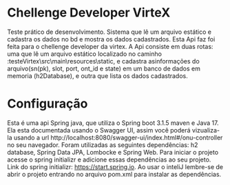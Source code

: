 # Chellenge Developer VirteX
Teste prático de desenvolvimento. Sistema que lê um arquivo estático e cadastra os dados no bd e mostra os dados cadastrados. 
Esta Api faz foi feita para o chellenge developer da virtex.
A Api consiste em duas rotas: uma que lê um arquivo estático localizado no caminho :testeVirtex\src\main\resources\static, e cadastra asinformações do arquivo(sn(pk),
slot, port, ont_id e state) em um banco de dados em memoria (h2Database), e outra que lista os dados cadastrados.

# Configuração
Esta é uma api Spring java, que utiliza o Spring boot 3.1.5 maven e Java 17. 
Ela esta documentada usando o Swagger UI, assim você poderá vizualiza-la usando a url http://localhost:8080/swagger-ui/index.html#/onu-controller no seu navegador.
Foram utilizadas as seguintes dependências: h2 database, Spring Data JPA, Lombocke e Spring Web. 
Para iniciar o projeto acesse o spring initializr e adicione essas dependências ao seu projeto.
Link do spring initializr: https://start.spring.io.
Ao usar o inteliJ lembre-se de abrir o projeto entrando no arquivo pom.xml para instalar as dependências.

